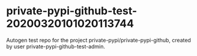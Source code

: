 # private-pypi-github-test-20200320101020113744
Autogen test repo for the project private-pypi/private-pypi-github, created by user private-pypi-github-test-admin.
